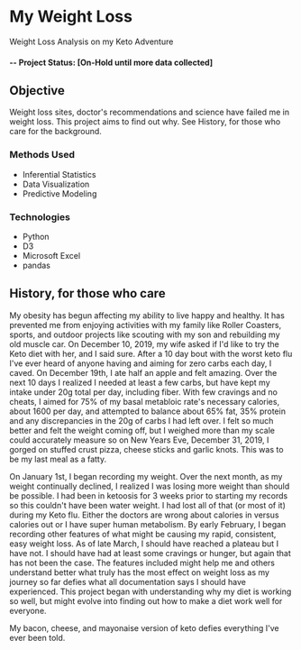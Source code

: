 # My Weight Loss
Weight Loss Analysis on my Keto Adventure

#### -- Project Status: [On-Hold until more data collected]

## Objective
Weight loss sites, doctor's recommendations and science have failed me in weight loss. This project aims to find out why. See History, for those who care for the background.

### Methods Used
* Inferential Statistics
* Data Visualization
* Predictive Modeling

### Technologies
* Python
* D3
* Microsoft Excel
* pandas

## History, for those who care
My obesity has begun affecting my ability to live happy and healthy. It has prevented me from enjoying activities with my family like Roller Coasters, sports, and outdoor projects like scouting with my son and rebuilding my old muscle car. On December 10, 2019, my wife asked if I'd like to try the Keto diet with her, and I said sure. After a 10 day bout with the worst keto flu I've ever heard of anyone having and aiming for zero carbs each day, I caved. On December 19th, I ate half an apple and felt amazing. Over the next 10 days I realized I needed at least a few carbs, but have kept my intake under 20g total per day, including fiber. With few cravings and no cheats, I aimed for 75% of my basal metabloic rate's necessary calories, about 1600 per day, and attempted to balance about 65% fat, 35% protein and any discrepancies in the 20g of carbs I had left over. I felt so much better and felt the weight coming off, but I weighed more than my scale could accurately measure so on New Years Eve, December 31, 2019, I gorged on stuffed crust pizza, cheese sticks and garlic knots. This was to be my last meal as a fatty.

On January 1st, I began recording my weight. Over the next month, as my weight continually declined, I realized I was losing more weight than should be possible. I had been in ketoosis for 3 weeks prior to starting my records so this couldn't have been water weight. I had lost all of that (or most of it) during my Keto flu. Either the doctors are wrong about calories in versus calories out or I have super human metabolism. By early February, I began recording other features of what might be causing my rapid, consistent, easy weight loss. As of late March, I should have reached a plateau but I have not. I should have had at least some cravings or hunger, but again that has not been the case. The features included might help me and others understand better what truly has the most effect on weight loss as my journey so far defies what all documentation says I should have experienced. This project began with understanding why my diet is working so well, but might evolve into finding out how to make a diet work well for everyone.

My bacon, cheese, and mayonaise version of keto defies everything I've ever been told.
